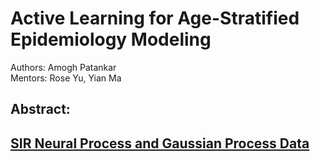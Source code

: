 
# Active Learning for Age-Stratified Epidemiology Modeling 
Authors: Amogh Patankar <br>
Mentors: Rose Yu, Yian Ma

## Abstract:

## [SIR Neural Process and Gaussian Process Data](https://drive.google.com/drive/folders/1osXBkuDuzSmB8__2r3lLoOLHIXqju3G2)
